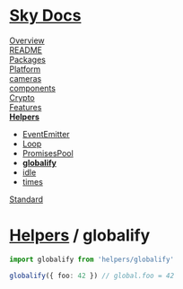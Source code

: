 <!--- This globalify was auto-generated using "npx sky readme" --> 

# [Sky Docs](../../README.md)

[Overview](..%2F..%2Fdocs%2FOverview.md)   
[README](..%2F..%2F-examples%2Fcameras%2FSkyPerspectiveCamera%2FREADME.md)   
[Packages](..%2F..%2F%40pkgs%2FPackages.md)   
[Platform](..%2F..%2F%40platform%2FPlatform.md)   
[cameras](..%2F..%2Fcameras%2Fcameras.md)   
[components](..%2F..%2Fcomponents%2Fcomponents.md)   
[Crypto](..%2F..%2Fcrypto%2FCrypto.md)   
[Features](..%2F..%2Ffeatures%2FFeatures.md)   
**[Helpers](..%2F..%2Fhelpers%2FHelpers.md)**   
* [EventEmitter](..%2F..%2Fhelpers%2FEventEmitter%2FEventEmitter.md)
* [Loop](..%2F..%2Fhelpers%2FLoop%2FLoop.md)
* [PromisesPool](..%2F..%2Fhelpers%2FPromisesPool%2FPromisesPool.md)
* **[globalify](..%2F..%2Fhelpers%2Fglobalify%2Fglobalify.md)**
* [idle](..%2F..%2Fhelpers%2Fidle%2Fidle.md)
* [times](..%2F..%2Fhelpers%2Ftimes%2Ftimes.md)
  
[Standard](..%2F..%2Fstandard%2FStandard.md)   

# [Helpers](..%2F..%2Fhelpers%2FHelpers.md) / globalify

```typescript
import globalify from 'helpers/globalify'

globalify({ foo: 42 }) // global.foo = 42

```